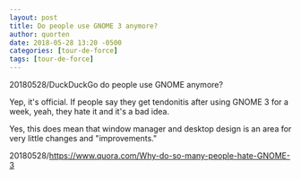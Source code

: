 ```yaml
---
layout: post
title: Do people use GNOME 3 anymore?
author: quorten
date: 2018-05-28 13:20 -0500
categories: [tour-de-force]
tags: [tour-de-force]
---
```


20180528/DuckDuckGo do people use GNOME anymore?

Yep, it's official.  If people say they get tendonitis after using
GNOME 3 for a week, yeah, they hate it and it's a bad idea.

Yes, this does mean that window manager and desktop design is an area
for very little changes and "improvements."

20180528/https://www.quora.com/Why-do-so-many-people-hate-GNOME-3

